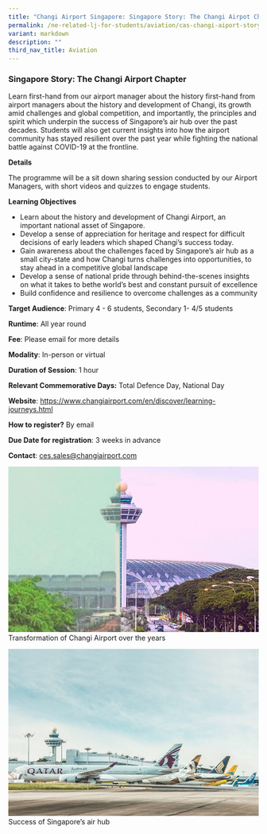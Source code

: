 ```yaml
---
title: "Changi Airport Singapore: Singapore Story: The Changi Airpot Chapter"
permalink: /ne-related-lj-for-students/aviation/cas-changi-aiport-story/
variant: markdown
description: ""
third_nav_title: Aviation
---
```

### Singapore Story: The Changi Airport Chapter

Learn first-hand from our airport manager about the history  first-hand from airport managers about the history and development of Changi, its growth amid challenges and global competition, and importantly, the principles and spirit which underpin the success of Singapore’s air hub over the past decades. Students will also get current insights into how the airport community has stayed resilient over the past year while fighting the national battle against COVID-19 at the frontline.

**Details**

The programme will be a sit down sharing session conducted by our Airport Managers, with short videos and quizzes to engage students. 

**Learning Objectives**

* Learn about the history and development of Changi Airport, an important national asset of Singapore. 
* Develop a sense of appreciation for heritage and respect for difficult decisions of early leaders which shaped Changi’s success today.
* Gain awareness about the challenges faced by Singapore’s air hub as a small city-state and how Changi turns challenges into opportunities, to stay ahead in a competitive global landscape 
* Develop a sense of national pride through behind-the-scenes insights on what it takes to bethe world’s best and constant pursuit of excellence
* Build confidence and resilience to overcome challenges as a community

**Target Audience**: Primary 4 - 6 students, Secondary 1- 4/5 students

**Runtime**: All year round

**Fee**: Please email for more details

**Modality**: In-person or virtual

**Duration of Session**: 1 hour

**Relevant Commemorative Days:** Total Defence Day, National Day

**Website**: https://www.changiairport.com/en/discover/learning-journeys.html

**How to register?** By email

**Due Date for registration**: 3 weeks in advance

**Contact**: ces.sales@changiairport.com

![](/images/2__Singapore_Story___The_Changi_Airport_Chapter_1_.jpg)   Transformation of Changi Airport over the years

![](/images/2__Singapore_Story___The_Changi_Airport_Chapter_2.jpg)Success of Singapore’s air hub